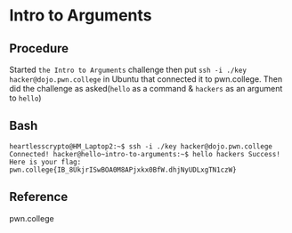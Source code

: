 # Intro to Arguments
## Procedure
Started `the Intro to Arguments` challenge then put `ssh -i ./key hacker@dojo.pwn.college` in Ubuntu that connected it to pwn.college. Then did the challenge as asked(`hello` as a command & `hackers` as an argument to `hello`)
## Bash
`heartlesscrypto@HM_Laptop2:~$ ssh -i ./key hacker@dojo.pwn.college
Connected!
hacker@hello~intro-to-arguments:~$ hello hackers
Success! Here is your flag:
pwn.college{IB_8UkjrISwBOA0M8APjxkx0BfW.dhjNyUDLxgTN1czW}`
## Reference
pwn.college
